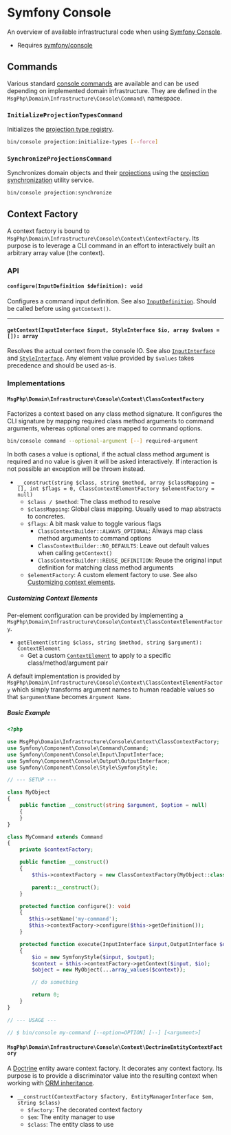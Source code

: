 # Symfony Console

An overview of available infrastructural code when using [Symfony Console][console-project].

- Requires [symfony/console]

## Commands

Various standard [console commands] are available and can be used depending on implemented domain infrastructure. They
are defined in the `MsgPhp\Domain\Infrastructure\Console\Command\` namespace.

### `InitializeProjectionTypesCommand`

Initializes the [projection type registry](../projection/type-registry.md).

```bash
bin/console projection:initialize-types [--force]
```

### `SynchronizeProjectionsCommand`

Synchronizes domain objects and their [projections](../projection/models.md) using the [projection synchronization](../projection/synchronization.md)
utility service.

```bash
bin/console projection:synchronize
```

## Context Factory

A context factory is bound to `MsgPhp\Domain\Infrastructure\Console\Context\ContextFactory`. Its purpose is to leverage
a CLI command in an effort to interactively built an arbitrary array value (the context).

### API

#### `configure(InputDefinition $definition): void`

Configures a command input definition. See also [`InputDefinition`][api-inputdefinition]. Should be called before using
`getContext()`.

---

#### `getContext(InputInterface $input, StyleInterface $io, array $values = []): array`

Resolves the actual context from the console IO. See also [`InputInterface`][api-inputinterface] and [`StyleInterface`][api-styleinterface].
Any element value provided by `$values` takes precedence and should be used as-is.

### Implementations

#### `MsgPhp\Domain\Infrastructure\Console\Context\ClassContextFactory`

Factorizes a context based on any class method signature. It configures the CLI signature by mapping required class
method arguments to command arguments, whereas optional ones are mapped to command options.

```bash
bin/console command --optional-argument [--] required-argument
```

In both cases a value is optional, if the actual class method argument is required and no value is given it will be
asked interactively. If interaction is not possible an exception will be thrown instead.

- `__construct(string $class, string $method, array $classMapping = [], int $flags = 0, ClassContextElementFactory $elementFactory = null)`
    - `$class / $method`: The class method to resolve
    - `$classMapping`: Global class mapping. Usually used to map abstracts to concretes.
    - `$flags`: A bit mask value to toggle various flags
        - `ClassContextBuilder::ALWAYS_OPTIONAL`: Always map class method arguments to command options
        - `ClassContextBuilder::NO_DEFAULTS`: Leave out default values when calling `getContext()`
        - `ClassContextBuilder::REUSE_DEFINITION`: Reuse the original input definition for matching class method
           arguments
    - `$elementFactory`: A custom element factory to use. See also [Customizing context elements](#customizing-context-elements).

##### Customizing Context Elements

Per-element configuration can be provided by implementing a `MsgPhp\Domain\Infrastructure\Console\Context\ClassContextElementFactory`.

- `getElement(string $class, string $method, string $argument): ContextElement`
    - Get a custom [`ContextElement`][api-contextelement] to apply to a specific class/method/argument pair

A default implementation is provided by `MsgPhp\Domain\Infrastructure\Console\Context\ClassContextElementFactory` which simply
transforms argument names to human readable values so that `$argumentName` becomes `Argument Name`.

##### Basic Example

```php
<?php

use MsgPhp\Domain\Infrastructure\Console\Context\ClassContextFactory;
use Symfony\Component\Console\Command\Command;
use Symfony\Component\Console\Input\InputInterface;
use Symfony\Component\Console\Output\OutputInterface;
use Symfony\Component\Console\Style\SymfonyStyle;

// --- SETUP ---

class MyObject
{
    public function __construct(string $argument, $option = null)
    {
    }
}

class MyCommand extends Command
{
    private $contextFactory;

    public function __construct()
    {
        $this->contextFactory = new ClassContextFactory(MyObject::class, '__construct');

        parent::__construct();
    }

    protected function configure(): void
    {
       $this->setName('my-command');
       $this->contextFactory->configure($this->getDefinition());
    }

    protected function execute(InputInterface $input,OutputInterface $output): int
    {
        $io = new SymfonyStyle($input, $output);
        $context = $this->contextFactory->getContext($input, $io);
        $object = new MyObject(...array_values($context));

        // do something

        return 0;
    }
}

// --- USAGE ---

// $ bin/console my-command [--option=OPTION] [--] [<argument>]
```

#### `MsgPhp\Domain\Infrastructure\Console\Context\DoctrineEntityContextFactory`

A [Doctrine](doctrine-orm.md) entity aware context factory. It decorates any context factory. Its purpose is to
provide a discriminator value into the resulting context when working with [ORM inheritance].

- `__construct(ContextFactory $factory, EntityManagerInterface $em, string $class)`
    - `$factory`: The decorated context factory
    - `$em`: The entity manager to use
    - `$class`: The entity class to use

[console-project]: https://symfony.com/doc/current/components/console.html
[symfony/console]: https://packagist.org/packages/symfony/console
[console commands]: https://symfony.com/doc/current/console.html
[api-inputdefinition]: https://api.symfony.com/master/Symfony/Component/Console/Input/InputDefinition.html
[api-inputinterface]: https://api.symfony.com/master/Symfony/Component/Console/Input/InputInterface.html
[api-styleinterface]: https://api.symfony.com/master/Symfony/Component/Console/Style/StyleInterface.html
[api-contextelement]: https://msgphp.github.io/api/MsgPhp/Domain/Infra/Console/Context/ContextElement.html
[ORM inheritance]: http://docs.doctrine-project.org/projects/doctrine-orm/en/latest/reference/inheritance-mapping.html
